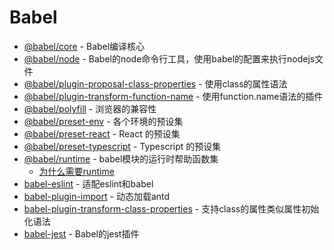 # Babel

- [@babel/core](https://www.npmjs.com/package/@babel/core) - Babel编译核心
- [@babel/node](https://www.npmjs.com/package/@babel/node) - Babel的node命令行工具，使用babel的配置来执行nodejs文件
- [@babel/plugin-proposal-class-properties](https://github.com/babel/babel/tree/master/packages/babel-plugin-proposal-class-properties) - 使用class的属性语法
- [@babel/plugin-transform-function-name](https://www.npmjs.com/package/@babel/plugin-transform-function-name) - 使用function.name语法的插件
- [@babel/polyfill](https://www.npmjs.com/package/@babel/polyfill) - 浏览器的兼容性
- [@babel/preset-env](https://www.npmjs.com/package/@babel/preset-env) - 各个环境的预设集
- [@babel/preset-react](https://www.npmjs.com/package/@babel/preset-react) - React 的预设集
- [@babel/preset-typescript](https://www.npmjs.com/package/@babel/preset-typescript) - Typescript 的预设集
- [@babel/runtime](https://www.npmjs.com/package/@babel/runtime) - babel模块的运行时帮助函数集
    - [为什么需要runtime](https://omnipotent-front-end.github.io/library/babel.html#%E4%B8%BA%E4%BB%80%E4%B9%88%E9%9C%80%E8%A6%81-babel-runtime-%E5%AE%83%E5%92%8C-babel-polyfill%E6%9C%89%E4%BB%80%E4%B9%88%E5%8C%BA%E5%88%AB%EF%BC%9F)
- [babel-eslint](https://github.com/babel/babel-eslint) - 适配eslint和babel
- [babel-plugin-import](https://www.npmjs.com/package/babel-plugin-import) - 动态加载antd
- [babel-plugin-transform-class-properties](https://www.npmjs.com/package/babel-plugin-transform-class-properties) - 支持class的属性类似属性初始化语法
- [babel-jest](https://www.npmjs.com/package/babel-jest) - Babel的jest插件
